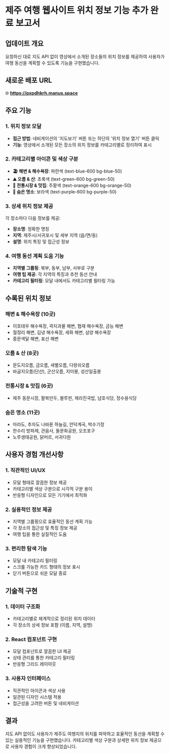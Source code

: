 # 제주 여행 웹사이트 위치 정보 기능 추가 완료 보고서

## 업데이트 개요
요청하신 대로 지도 API 없이 영상에서 소개된 장소들의 위치 정보를 제공하여 사용자가 여행 동선을 계획할 수 있도록 기능을 구현했습니다.

## 새로운 배포 URL
🌐 **https://pxpdhkrh.manus.space**

## 주요 기능

### 1. 위치 정보 모달
- **접근 방법**: 네비게이션의 '지도보기' 버튼 또는 하단의 '위치 정보 열기' 버튼 클릭
- **기능**: 영상에서 소개된 모든 장소의 위치 정보를 카테고리별로 정리하여 표시

### 2. 카테고리별 아이콘 및 색상 구분
- **🏖️ 해변 & 해수욕장**: 파란색 (text-blue-600 bg-blue-50)
- **⛰️ 오름 & 산**: 초록색 (text-green-600 bg-green-50)
- **🍜 전통시장 & 맛집**: 주황색 (text-orange-600 bg-orange-50)
- **💎 숨은 명소**: 보라색 (text-purple-600 bg-purple-50)

### 3. 상세 위치 정보 제공
각 장소마다 다음 정보를 제공:
- **장소명**: 정확한 명칭
- **지역**: 제주시/서귀포시 및 세부 지역 (읍/면/동)
- **설명**: 위치 특징 및 접근성 정보

### 4. 여행 동선 계획 도움 기능
- **지역별 그룹핑**: 북부, 동부, 남부, 서부로 구분
- **여행 팁 제공**: 각 지역의 특징과 추천 동선 안내
- **카테고리 필터링**: 모달 내에서도 카테고리별 필터링 가능

## 수록된 위치 정보

### 해변 & 해수욕장 (10곳)
- 이호테우 해수욕장, 곽지과물 해변, 협재 해수욕장, 금능 해변
- 월정리 해변, 김녕 해수욕장, 세화 해변, 삼양 해수욕장
- 중문색달 해변, 표선 해변

### 오름 & 산 (8곳)
- 문도지오름, 금오름, 새별오름, 다랑쉬오름
- 바굼지오름(단산), 군산오름, 지미봉, 성산일출봉

### 전통시장 & 맛집 (6곳)
- 제주 동문시장, 팔복만두, 블루핀, 제라진국밥, 남호식당, 정수용식당

### 숨은 명소 (11곳)
- 마라도, 추자도 나바론 하늘길, 안덕계곡, 박수기정
- 한수리 방파제, 관음사, 돌문화공원, 오조포구
- 노루생태공원, 닭머르, 서귀다원

## 사용자 경험 개선사항

### 1. 직관적인 UI/UX
- 모달 형태로 깔끔한 정보 제공
- 카테고리별 색상 구분으로 시각적 구분 용이
- 반응형 디자인으로 모든 기기에서 최적화

### 2. 실용적인 정보 제공
- 지역별 그룹핑으로 효율적인 동선 계획 가능
- 각 장소의 접근성 및 특징 정보 제공
- 여행 팁을 통한 실질적인 도움

### 3. 편리한 탐색 기능
- 모달 내 카테고리 필터링
- 스크롤 가능한 카드 형태의 정보 표시
- 닫기 버튼으로 쉬운 모달 종료

## 기술적 구현

### 1. 데이터 구조화
- 카테고리별로 체계적으로 정리된 위치 데이터
- 각 장소의 상세 정보 포함 (이름, 지역, 설명)

### 2. React 컴포넌트 구현
- 모달 컴포넌트로 깔끔한 UI 제공
- 상태 관리를 통한 카테고리 필터링
- 반응형 그리드 레이아웃

### 3. 사용자 인터페이스
- 직관적인 아이콘과 색상 사용
- 일관된 디자인 시스템 적용
- 접근성을 고려한 버튼 및 네비게이션

## 결과
지도 API 없이도 사용자가 제주도 여행지의 위치를 파악하고 효율적인 동선을 계획할 수 있는 실용적인 기능을 구현했습니다. 카테고리별 색상 구분과 상세한 위치 정보 제공으로 사용자 경험이 크게 향상되었습니다.

